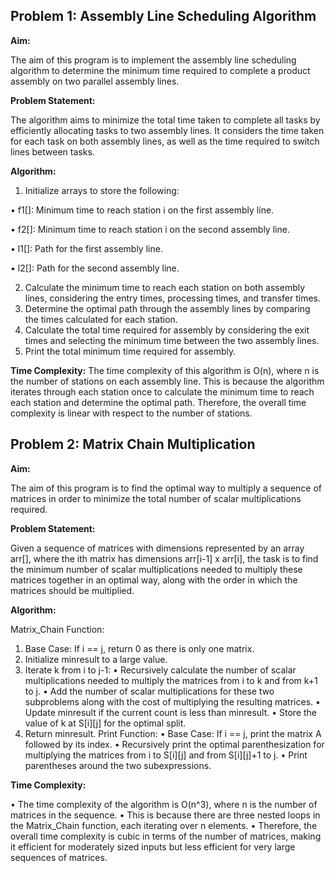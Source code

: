 ## Problem 1: Assembly Line Scheduling Algorithm

__Aim:__  

The aim of this program is to implement the assembly line scheduling algorithm to determine the minimum time required to complete a product assembly on two parallel assembly lines.

__Problem Statement:__

The algorithm aims to minimize the total time taken to complete all tasks by efficiently allocating tasks to two assembly lines. It considers the time taken for each task on both assembly lines, as well as the time required to switch lines between tasks.

__Algorithm:__
1.	Initialize arrays to store the following:
   
   •	f1[]: Minimum time to reach station i on the first assembly line.

   •	f2[]: Minimum time to reach station i on the second assembly line.

   •	l1[]: Path for the first assembly line.

   •	l2[]: Path for the second assembly line.

2.	Calculate the minimum time to reach each station on both assembly lines, considering the entry times, processing times, and transfer times.
3.	Determine the optimal path through the assembly lines by comparing the times calculated for each station.
4.	Calculate the total time required for assembly by considering the exit times and selecting the minimum time between the two assembly lines.
5.	Print the total minimum time required for assembly.

__Time Complexity:__
The time complexity of this algorithm is O(n), where n is the number of stations on each assembly line. This is because the algorithm iterates through each station once to calculate the minimum time to reach each station and determine the optimal path. Therefore, the overall time complexity is linear with respect to the number of stations.

## Problem 2: Matrix Chain Multiplication

__Aim:__

The aim of this program is to find the optimal way to multiply a sequence of matrices in order to minimize the total number of scalar multiplications required.


__Problem Statement:__

Given a sequence of matrices with dimensions represented by an array arr[], where the ith matrix has dimensions arr[i-1] x arr[i], the task is to find the minimum number of scalar multiplications needed to multiply these matrices together in an optimal way, along with the order in which the matrices should be multiplied.


__Algorithm:__

Matrix_Chain Function:
1.	Base Case: If i == j, return 0 as there is only one matrix.
2.	Initialize minresult to a large value.
3.	Iterate k from i to j-1:
    •	Recursively calculate the number of scalar multiplications needed to multiply the matrices from i to k and from k+1 to j.
    •	Add the number of scalar multiplications for these two subproblems along with the cost of multiplying the resulting matrices.
    •	Update minresult if the current count is less than minresult.
    •	Store the value of k at S[i][j] for the optimal split.
4.	Return minresult.
Print Function:
    •	Base Case: If i == j, print the matrix A followed by its index.
    •	Recursively print the optimal parenthesization for multiplying the matrices from i to S[i][j] and from S[i][j]+1 to j.
    •	Print parentheses around the two subexpressions.

__Time Complexity:__

•	The time complexity of the algorithm is O(n^3), where n is the number of matrices in the sequence.
•	This is because there are three nested loops in the Matrix_Chain function, each iterating over n elements.
•	Therefore, the overall time complexity is cubic in terms of the number of matrices, making it efficient for moderately sized inputs but less efficient for very large sequences of matrices.


